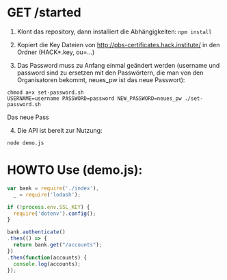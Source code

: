 # GET /started


1) Klont das repository, dann installiert die Abhängigkeiten: ```npm install```

2) Kopiert die Key Dateien von http://pbs-certificates.hack.institute/ in den Ordner (HACK*.key, ou=...)

3) Das Password muss zu Anfang einmal geändert werden (username und password sind zu ersetzen mit den Passwörtern, die man von den Organisatoren bekommt, neues_pw ist das neue Passwort):
```
chmod a+x set-password.sh
USERNAME=username PASSWORD=password NEW_PASSWORD=neues_pw ./set-password.sh 
```

Das neue Pass

4) Die API ist bereit zur Nutzung:
```
node demo.js
```

# HOWTO Use (demo.js):

```js
var bank = require('./index'),
  _ = require('lodash');

if (!process.env.SSL_KEY) {
  require('dotenv').config();
}

bank.authenticate()
.then(() => {
  return bank.get("/accounts");
})
.then(function(accounts) {
  console.log(accounts);
});
```

